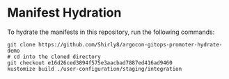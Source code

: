 # Manifest Hydration

To hydrate the manifests in this repository, run the following commands:

```shell
git clone https://github.com/Shirly8/argocon-gitops-promoter-hydrate-demo
# cd into the cloned directory
git checkout e16d26ced3894f575e3aacbad7887ed416ad9460
kustomize build ./user-configuration/staging/integration
```
